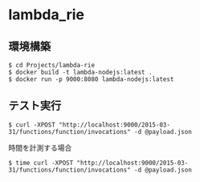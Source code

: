 # lambda_rie

## 環境構築

```
$ cd Projects/lambda-rie
$ docker build -t lambda-nodejs:latest .
$ docker run -p 9000:8080 lambda-nodejs:latest
```

## テスト実行

```
$ curl -XPOST "http://localhost:9000/2015-03-31/functions/function/invocations" -d @payload.json
```

時間を計測する場合
```
$ time curl -XPOST "http://localhost:9000/2015-03-31/functions/function/invocations" -d @payload.json
```
